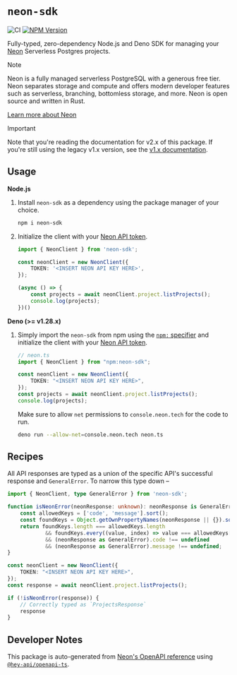 # `neon-sdk`

![CI](https://github.com/paambaati/neon-js-sdk/actions/workflows/ci.yml/badge.svg)
[![NPM Version](https://img.shields.io/npm/v/neon-sdk.svg?logo=npm)](https://www.npmjs.com/package/neon-sdk)

Fully-typed, zero-dependency Node.js and Deno SDK for managing your [Neon](https://neon.tech/) Serverless Postgres projects.

> [!NOTE]
> Neon is a fully managed serverless PostgreSQL with a generous free tier. Neon separates storage and compute and offers modern developer features such as serverless, branching, bottomless storage, and more. Neon is open source and written in Rust.
> 
> [Learn more about Neon](https://neon.tech/docs/introduction/about)

> [!IMPORTANT]
> Note that you're reading the documentation for v2.x of this package. If you're still using the legacy v1.x version, see the [v1.x documentation](https://github.com/paambaati/neon-js-sdk/blob/v1.22.1/README.md#usage).

## Usage

**Node.js**

1. Install `neon-sdk` as a dependency using the package manager of your choice.

    ```bash
    npm i neon-sdk
    ```

2. Initialize the client with your [Neon API token](https://neon.tech/docs/manage/api-keys#manage-api-keys-with-the-neon-api).

    ```typescript
    import { NeonClient } from 'neon-sdk';

    const neonClient = new NeonClient({
        TOKEN: '<INSERT NEON API KEY HERE>',
    });

    (async () => {
        const projects = await neonClient.project.listProjects();
        console.log(projects);
    })()
    ```

**Deno (>= v1.28.x)**

1. Simply import the `neon-sdk` from npm using the [`npm:` specifier](https://deno.land/manual@v1.30.3/node/npm_specifiers) and initialize the client with your [Neon API token](https://neon.tech/docs/manage/api-keys#manage-api-keys-with-the-neon-api).

    ```typescript
    // neon.ts
    import { NeonClient } from "npm:neon-sdk";

    const neonClient = new NeonClient({
        TOKEN: "<INSERT NEON API KEY HERE>",
    });
    const projects = await neonClient.project.listProjects();
    console.log(projects);
    ```

    Make sure to allow `net` permissions to `console.neon.tech` for the code to run.

    ```bash
    deno run --allow-net=console.neon.tech neon.ts
    ```

## Recipes

All API responses are typed as a union of the specific API's successful response and `GeneralError`. To narrow this type down –

```typescript
import { NeonClient, type GeneralError } from 'neon-sdk';

function isNeonError(neonResponse: unknown): neonResponse is GeneralError {
    const allowedKeys = ['code', 'message'].sort();
    const foundKeys = Object.getOwnPropertyNames(neonResponse || {}).sort();
    return foundKeys.length === allowedKeys.length
            && foundKeys.every((value, index) => value === allowedKeys[index])
            && (neonResponse as GeneralError).code !== undefined
            && (neonResponse as GeneralError).message !== undefined;
}

const neonClient = new NeonClient({
    TOKEN: "<INSERT NEON API KEY HERE>",
});
const response = await neonClient.project.listProjects();

if (!isNeonError(response)) {
    // Correctly typed as `ProjectsResponse`
    response
}
```
## Developer Notes

This package is auto-generated from [Neon's OpenAPI reference](https://neon.tech/api-reference/v2/) using [`@hey-api/openapi-ts`](https://github.com/hey-api/openapi-ts).
